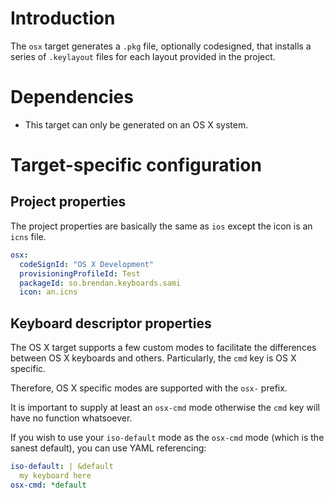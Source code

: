 # Introduction

The `osx` target generates a `.pkg` file, optionally codesigned, that installs a series of `.keylayout` files for each layout provided in the project.

# Dependencies

* This target can only be generated on an OS X system.

# Target-specific configuration

## Project properties

The project properties are basically the same as `ios` except the icon is
an `icns` file.

```yaml
osx:
  codeSignId: "OS X Development"
  provisioningProfileId: Test
  packageId: so.brendan.keyboards.sami
  icon: an.icns
```

## Keyboard descriptor properties

The OS X target supports a few custom modes to facilitate the differences between OS X keyboards and others. Particularly, the `cmd` key is OS X specific.

Therefore, OS X specific modes are supported with the `osx-` prefix.

It is important to supply at least an `osx-cmd` mode otherwise the `cmd` key will have no function whatsoever.

If you wish to use your `iso-default` mode as the `osx-cmd` mode (which is the sanest default), you can use YAML referencing:

```yaml
iso-default: | &default
  my keyboard here
osx-cmd: *default
```

